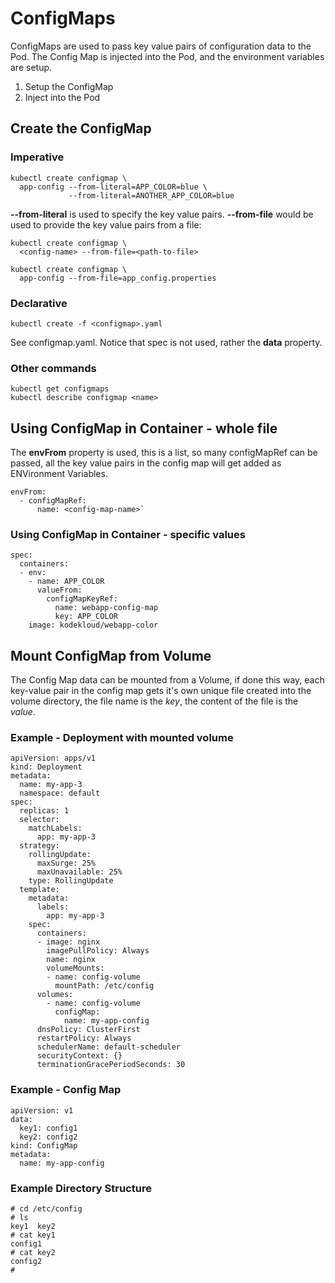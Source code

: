 # ConfigMaps

ConfigMaps are used to pass key value pairs of configuration data to the Pod.
The Config Map is injected into the Pod, and the environment variables are setup.

1. Setup the ConfigMap
2. Inject into the Pod

## Create the ConfigMap
### Imperative
```
kubectl create configmap \
  app-config --from-literal=APP_COLOR=blue \
             --from-literal=ANOTHER_APP_COLOR=blue
```

**--from-literal** is used to specify the key value pairs. **--from-file** would be used to provide the key value pairs from a file:
```
kubectl create configmap \
  <config-name> --from-file=<path-to-file>
```

```
kubectl create configmap \
  app-config --from-file=app_config.properties
```

### Declarative
`kubectl create -f <configmap>.yaml`

See configmap.yaml.
Notice that spec is not used, rather the **data** property.

### Other commands
```
kubectl get configmaps
kubectl describe configmap <name>
```

## Using ConfigMap in Container - whole file
The **envFrom** property is used, this is a list, so many configMapRef can be passed, all the key value pairs in the config map will get added as ENVironment Variables.
```
envFrom:  
  - configMapRef:  
      name: <config-map-name>`
```

### Using ConfigMap in Container - specific values
```
spec:  
  containers:  
  - env:  
    - name: APP_COLOR  
      valueFrom:  
        configMapKeyRef:  
          name: webapp-config-map  
          key: APP_COLOR  
    image: kodekloud/webapp-color
```

## Mount ConfigMap from Volume
The Config Map data can be mounted from a Volume, if done this way, each key-value pair in the config map gets it's own unique file created into the volume directory, the file name is the *key*, the content of the file is the *value*.

### Example - Deployment with mounted volume
```
apiVersion: apps/v1
kind: Deployment
metadata:
  name: my-app-3
  namespace: default
spec:
  replicas: 1
  selector:
    matchLabels:
      app: my-app-3
  strategy:
    rollingUpdate:
      maxSurge: 25%
      maxUnavailable: 25%
    type: RollingUpdate
  template:
    metadata:
      labels:
        app: my-app-3
    spec:
      containers:
      - image: nginx
        imagePullPolicy: Always
        name: nginx
        volumeMounts:
        - name: config-volume
          mountPath: /etc/config
      volumes:
        - name: config-volume
          configMap:
            name: my-app-config
      dnsPolicy: ClusterFirst
      restartPolicy: Always
      schedulerName: default-scheduler
      securityContext: {}
      terminationGracePeriodSeconds: 30
```
### Example - Config Map
```
apiVersion: v1
data:
  key1: config1
  key2: config2
kind: ConfigMap
metadata:
  name: my-app-config
```

### Example Directory Structure
```
# cd /etc/config
# ls
key1  key2
# cat key1
config1
# cat key2
config2
#
```
